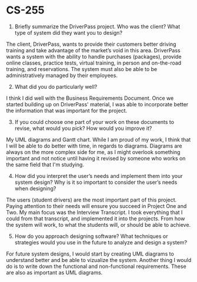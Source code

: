 # CS-255

1. Briefly summarize the DriverPass project. Who was the client? What type of system did they want you to design?

The client, DriverPass, wants to provide their customers better driving training and take advantage of the market’s void in this area.
DriverPass wants a system with the ability to handle purchases (packages), provide online classes, practice tests, virtual training, 
in person and on-the-road training, and reservations. The system must also be able to be administratively managed by their employees.

2. What did you do particularly well?

I think I did well with the Business Requirements Document. Once we started building up on DriverPass' material, I was able to
incorporate better the information that was important for the project.
   
3. If you could choose one part of your work on these documents to revise, what would you pick? How would you improve it?

My UML diagrams and Gantt chart. While I am proud of my work, I think that I will be able to do better with time, in regards to diagrams.
Diagrams are always on the more complex side for me, as I might overlook something important and not notice until having it
revised by someone who works on the same field that I'm studying.

4. How did you interpret the user’s needs and implement them into your system design? Why is it so important to consider the user’s needs when designing?

The users (student drivers) are the most important part of this project. Paying attention to their needs will ensure you succeed in Project One and Two.
My main focus was the Interview Transcript. I took everything that I could from that transcript, and implemented it into the projects.
From how the system will work, to what the students will, or should be able to achieve.

5. How do you approach designing software? What techniques or strategies would you use in the future to analyze and design a system?

For future system designs, I would start by creating UML diagrams to understand better and be able to vizualize the system.
Another thing I would do is to write down the functional and non-functional requirements. These are also as important as UML diagrams.
